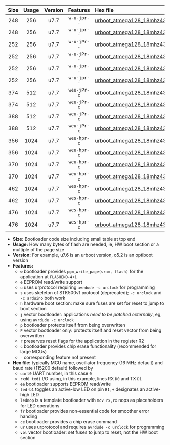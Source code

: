 |Size|Usage|Version|Features|Hex file|
|:-:|:-:|:-:|:-:|:--|
|248|256|u7.7|`w-u-jpr--`|[urboot_atmega128_18mhz432_460800bps_uart1_rxd2_txd3_led+b5_ur_vbl.hex](https://raw.githubusercontent.com/stefanrueger/urboot.hex/main/mcus/atmega128/fcpu_18mhz432/460800_bps/urboot_atmega128_18mhz432_460800bps_uart1_rxd2_txd3_led+b5_ur_vbl.hex)|
|248|256|u7.7|`w-u-jpr--`|[urboot_atmega128_18mhz432_460800bps_uart1_rxd2_txd3_lednop_ur_vbl.hex](https://raw.githubusercontent.com/stefanrueger/urboot.hex/main/mcus/atmega128/fcpu_18mhz432/460800_bps/urboot_atmega128_18mhz432_460800bps_uart1_rxd2_txd3_lednop_ur_vbl.hex)|
|252|256|u7.7|`w-u-jPr--`|[urboot_atmega128_18mhz432_460800bps_uart0_rxe0_txe1_led+b5_ur_vbl.hex](https://raw.githubusercontent.com/stefanrueger/urboot.hex/main/mcus/atmega128/fcpu_18mhz432/460800_bps/urboot_atmega128_18mhz432_460800bps_uart0_rxe0_txe1_led+b5_ur_vbl.hex)|
|252|256|u7.7|`w-u-jPr--`|[urboot_atmega128_18mhz432_460800bps_uart0_rxe0_txe1_lednop_ur_vbl.hex](https://raw.githubusercontent.com/stefanrueger/urboot.hex/main/mcus/atmega128/fcpu_18mhz432/460800_bps/urboot_atmega128_18mhz432_460800bps_uart0_rxe0_txe1_lednop_ur_vbl.hex)|
|252|256|u7.7|`w-u-jpr--`|[urboot_atmega128_18mhz432_460800bps_uart0_rxe0_txe1_led+b5_fr_ur_vbl.hex](https://raw.githubusercontent.com/stefanrueger/urboot.hex/main/mcus/atmega128/fcpu_18mhz432/460800_bps/urboot_atmega128_18mhz432_460800bps_uart0_rxe0_txe1_led+b5_fr_ur_vbl.hex)|
|252|256|u7.7|`w-u-jpr--`|[urboot_atmega128_18mhz432_460800bps_uart0_rxe0_txe1_lednop_fr_ur_vbl.hex](https://raw.githubusercontent.com/stefanrueger/urboot.hex/main/mcus/atmega128/fcpu_18mhz432/460800_bps/urboot_atmega128_18mhz432_460800bps_uart0_rxe0_txe1_lednop_fr_ur_vbl.hex)|
|374|512|u7.7|`weu-jPr-c`|[urboot_atmega128_18mhz432_460800bps_uart0_rxe0_txe1_ee_led+b5_fr_ce_ur_vbl.hex](https://raw.githubusercontent.com/stefanrueger/urboot.hex/main/mcus/atmega128/fcpu_18mhz432/460800_bps/urboot_atmega128_18mhz432_460800bps_uart0_rxe0_txe1_ee_led+b5_fr_ce_ur_vbl.hex)|
|374|512|u7.7|`weu-jPr-c`|[urboot_atmega128_18mhz432_460800bps_uart0_rxe0_txe1_ee_lednop_fr_ce_ur_vbl.hex](https://raw.githubusercontent.com/stefanrueger/urboot.hex/main/mcus/atmega128/fcpu_18mhz432/460800_bps/urboot_atmega128_18mhz432_460800bps_uart0_rxe0_txe1_ee_lednop_fr_ce_ur_vbl.hex)|
|388|512|u7.7|`weu-jPr-c`|[urboot_atmega128_18mhz432_460800bps_uart1_rxd2_txd3_ee_led+b5_fr_ce_ur_vbl.hex](https://raw.githubusercontent.com/stefanrueger/urboot.hex/main/mcus/atmega128/fcpu_18mhz432/460800_bps/urboot_atmega128_18mhz432_460800bps_uart1_rxd2_txd3_ee_led+b5_fr_ce_ur_vbl.hex)|
|388|512|u7.7|`weu-jPr-c`|[urboot_atmega128_18mhz432_460800bps_uart1_rxd2_txd3_ee_lednop_fr_ce_ur_vbl.hex](https://raw.githubusercontent.com/stefanrueger/urboot.hex/main/mcus/atmega128/fcpu_18mhz432/460800_bps/urboot_atmega128_18mhz432_460800bps_uart1_rxd2_txd3_ee_lednop_fr_ce_ur_vbl.hex)|
|356|1024|u7.7|`weu-hpr-c`|[urboot_atmega128_18mhz432_460800bps_uart0_rxe0_txe1_ee_led+b5_fr_ce_ur.hex](https://raw.githubusercontent.com/stefanrueger/urboot.hex/main/mcus/atmega128/fcpu_18mhz432/460800_bps/urboot_atmega128_18mhz432_460800bps_uart0_rxe0_txe1_ee_led+b5_fr_ce_ur.hex)|
|356|1024|u7.7|`weu-hpr-c`|[urboot_atmega128_18mhz432_460800bps_uart0_rxe0_txe1_ee_lednop_fr_ce_ur.hex](https://raw.githubusercontent.com/stefanrueger/urboot.hex/main/mcus/atmega128/fcpu_18mhz432/460800_bps/urboot_atmega128_18mhz432_460800bps_uart0_rxe0_txe1_ee_lednop_fr_ce_ur.hex)|
|370|1024|u7.7|`weu-hpr-c`|[urboot_atmega128_18mhz432_460800bps_uart1_rxd2_txd3_ee_led+b5_fr_ce_ur.hex](https://raw.githubusercontent.com/stefanrueger/urboot.hex/main/mcus/atmega128/fcpu_18mhz432/460800_bps/urboot_atmega128_18mhz432_460800bps_uart1_rxd2_txd3_ee_led+b5_fr_ce_ur.hex)|
|370|1024|u7.7|`weu-hpr-c`|[urboot_atmega128_18mhz432_460800bps_uart1_rxd2_txd3_ee_lednop_fr_ce_ur.hex](https://raw.githubusercontent.com/stefanrueger/urboot.hex/main/mcus/atmega128/fcpu_18mhz432/460800_bps/urboot_atmega128_18mhz432_460800bps_uart1_rxd2_txd3_ee_lednop_fr_ce_ur.hex)|
|462|1024|u7.7|`wes-hpr-c`|[urboot_atmega128_18mhz432_460800bps_uart0_rxe0_txe1_ee_led+b5_fr_ce.hex](https://raw.githubusercontent.com/stefanrueger/urboot.hex/main/mcus/atmega128/fcpu_18mhz432/460800_bps/urboot_atmega128_18mhz432_460800bps_uart0_rxe0_txe1_ee_led+b5_fr_ce.hex)|
|462|1024|u7.7|`wes-hpr-c`|[urboot_atmega128_18mhz432_460800bps_uart0_rxe0_txe1_ee_lednop_fr_ce.hex](https://raw.githubusercontent.com/stefanrueger/urboot.hex/main/mcus/atmega128/fcpu_18mhz432/460800_bps/urboot_atmega128_18mhz432_460800bps_uart0_rxe0_txe1_ee_lednop_fr_ce.hex)|
|476|1024|u7.7|`wes-hpr-c`|[urboot_atmega128_18mhz432_460800bps_uart1_rxd2_txd3_ee_led+b5_fr_ce.hex](https://raw.githubusercontent.com/stefanrueger/urboot.hex/main/mcus/atmega128/fcpu_18mhz432/460800_bps/urboot_atmega128_18mhz432_460800bps_uart1_rxd2_txd3_ee_led+b5_fr_ce.hex)|
|476|1024|u7.7|`wes-hpr-c`|[urboot_atmega128_18mhz432_460800bps_uart1_rxd2_txd3_ee_lednop_fr_ce.hex](https://raw.githubusercontent.com/stefanrueger/urboot.hex/main/mcus/atmega128/fcpu_18mhz432/460800_bps/urboot_atmega128_18mhz432_460800bps_uart1_rxd2_txd3_ee_lednop_fr_ce.hex)|

- **Size:** Bootloader code size including small table at top end
- **Usage:** How many bytes of flash are needed, ie, HW boot section or a multiple of the page size
- **Version:** For example, u7.6 is an urboot version, o5.2 is an optiboot version
- **Features:**
  + `w` bootloader provides `pgm_write_page(sram, flash)` for the application at `FLASHEND-4+1`
  + `e` EEPROM read/write support
  + `u` uses urprotocol requiring `avrdude -c urclock` for programming
  + `s` uses skeleton of STK500v1 protocol (deprecated); `-c urclock` and `-c arduino` both work
  + `h` hardware boot section: make sure fuses are set for reset to jump to boot section
  + `j` vector bootloader: applications *need to be patched externally*, eg, using `avrdude -c urclock`
  + `p` bootloader protects itself from being overwritten
  + `P` vector bootloader only: protects itself and reset vector from being overwritten
  + `r` preserves reset flags for the application in the register R2
  + `c` bootloader provides chip erase functionality (recommended for large MCUs)
  + `-` corresponding feature not present
- **Hex file:** typically MCU name, oscillator frequency (16 MHz default) and baud rate (115200 default) followed by
  + `uart0` UART number, in this case `0`
  + `rxd0 txd1` I/O using, in this example, lines RX `D0` and TX `D1`
  + `ee` bootloader supports EEPROM read/write
  + `led-b1` toggles an active-low LED on pin `B1`, `+` designates an active-high LED
  + `lednop` is a template bootloader with `mov rx,rx` nops as placeholders for LED operations
  + `fr` bootloader provides non-essential code for smoother error handing
  + `ce` bootloader provides a chip erase command
  + `ur` uses urprotocol and requires `avrdude -c urclock` for programming
  + `vbl` vector bootloader: set fuses to jump to reset, not the HW boot section
